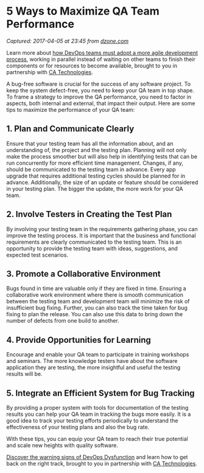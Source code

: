 # 5 Ways to Maximize QA Team Performance

_Captured: 2017-04-05 at 23:45 from [dzone.com](https://dzone.com/articles/5-ways-to-maximize-qa-performance?edition=288883&utm_source=Daily%20Digest&utm_medium=email&utm_campaign=dd%202017-04-05)_

Learn more about [how DevOps teams must adopt a more agile development process](https://dzone.com/go?i=148026&u=https%3A%2F%2Fwww.ca.com%2Fus%2Fcollateral%2Febook%2Fexploring-the-tools-that-make-agile-parallel-development-possible.register.html%3Fmrm%3D540542%26cid%3DNA-DSP-ABUS-ACM-000195-00001285-000000492%26aid%3D00702), working in parallel instead of waiting on other teams to finish their components or for resources to become available, brought to you in partnership with [CA Technologies](https://dzone.com/go?i=148026&u=https%3A%2F%2Fwww.ca.com%2Fus%2Fcollateral%2Febook%2Fexploring-the-tools-that-make-agile-parallel-development-possible.register.html%3Fmrm%3D540542%26cid%3DNA-DSP-ABUS-ACM-000195-00001285-000000492%26aid%3D00702).

A bug-free software is crucial for the success of any software project. To keep the system defect-free, you need to keep your QA team in top shape. To frame a strategy to improve the QA performance, you need to factor in aspects, both internal and external, that impact their output. Here are some tips to maximize the performance of your QA team:

## 1\. Plan and Communicate Clearly

Ensure that your testing team has all the information about, and an understanding of, the project and the testing plan. Planning will not only make the process smoother but will also help in identifying tests that can be run concurrently for more efficient time management. Changes, if any, should be communicated to the testing team in advance. Every app upgrade that requires additional testing cycles should be planned for in advance. Additionally, the size of an update or feature should be considered in your testing plan. The bigger the update, the more work for your QA team.

## 2\. Involve Testers in Creating the Test Plan

By involving your testing team in the requirements gathering phase, you can improve the testing process. It is important that the business and functional requirements are clearly communicated to the testing team. This is an opportunity to provide the testing team with ideas, suggestions, and expected test scenarios.

## 3\. Promote a Collaborative Environment

Bugs found in time are valuable only if they are fixed in time. Ensuring a collaborative work environment where there is smooth communication between the testing team and development team will minimize the risk of insufficient bug fixing. Further, you can also track the time taken for bug fixing to plan the release. You can also use this data to bring down the number of defects from one build to another.

## 4\. Provide Opportunities for Learning

Encourage and enable your QA team to participate in training workshops and seminars. The more knowledge testers have about the software application they are testing, the more insightful and useful the testing results will be.

## 5\. Integrate an Efficient System for Bug Tracking

By providing a proper system with tools for documentation of the testing results you can help your QA team in tracking the bugs more easily. It is a good idea to track your testing efforts periodically to understand the effectiveness of your testing plans and also the bug rate.

With these tips, you can equip your QA team to reach their true potential and scale new heights with quality software.

[Discover the warning signs of DevOps Dysfunction](https://dzone.com/go?i=148027&u=http%3A%2F%2Ftransform.ca.com%2Fpragmatic-guide-to-devops.html%3Fmrm%3D540542%26cid%3DNA-DSP-ABUS-ACM-000195-00001286-000000493%26aid%3D00702) and learn how to get back on the right track, brought to you in partnership with [CA Technologies](https://dzone.com/go?i=148027&u=http%3A%2F%2Ftransform.ca.com%2Fpragmatic-guide-to-devops.html%3Fmrm%3D540542%26cid%3DNA-DSP-ABUS-ACM-000195-00001286-000000493%26aid%3D00702).
